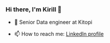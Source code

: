 ### Hi there, I'm Kirill 👋

- 🔭 Senior Data engineer at Kitopi

- 📫 How to reach me:
[LinkedIn profile](https://www.linkedin.com/in/kirill-avilenko/)

<!--
**akv-akv/akv-akv** is a ✨ _special_ ✨ repository because its `README.md` (this file) appears on your GitHub profile.

Here are some ideas to get you started:

- 🔭 I’m currently working on ...
- 🌱 I’m currently learning ...
- 👯 I’m looking to collaborate on ...
- 🤔 I’m looking for help with ...
- 💬 Ask me about ...
- 📫 How to reach me: ...
- 😄 Pronouns: ...
- ⚡ Fun fact: ...
-->
